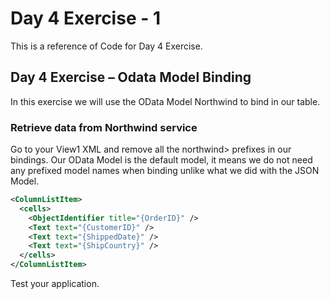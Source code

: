 # Day 4 Exercise - 1
This is a reference of Code for Day 4 Exercise.

## Day 4 Exercise – Odata Model Binding
In this exercise we will use the OData Model Northwind to bind in our table. 

### Retrieve data from Northwind service

Go to your View1 XML and remove all the northwind> prefixes in our bindings. Our OData Model is the default model, it means we do not need any prefixed model names when binding unlike what we did with the JSON Model.
```xml
<ColumnListItem>
  <cells>
    <ObjectIdentifier title="{OrderID}" />
    <Text text="{CustomerID}" />
    <Text text="{ShippedDate}" />
    <Text text="{ShipCountry}" />
  </cells>
</ColumnListItem>
```


Test your application. 
